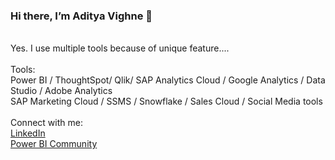 ### Hi there, I’m Aditya Vighne 👋
<br />
Yes. I use multiple tools because of unique feature....
<br /><br />
Tools:<br />
Power BI / ThoughtSpot/ Qlik/ SAP Analytics Cloud / Google Analytics / Data Studio / Adobe Analytics <br />
SAP Marketing Cloud / SSMS / Snowflake / Sales Cloud / Social Media tools
<br />
<br />
Connect with me:<br />
<a href="https://www.linkedin.com/in/adityavighne/">LinkedIn</a><br />
<a href="https://community.powerbi.com/t5/user/viewprofilepage/user-id/37290">Power BI Community</a><br />
